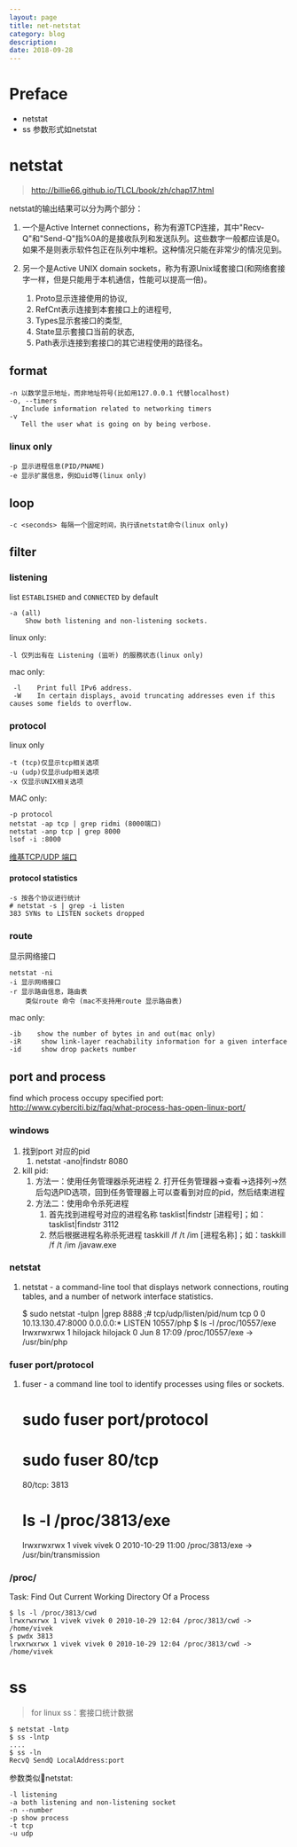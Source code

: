 ```yaml
---
layout: page
title: net-netstat
category: blog
description: 
date: 2018-09-28
---
```

# Preface
- netstat
- ss 参数形式如netstat

# netstat
> http://billie66.github.io/TLCL/book/zh/chap17.html

netstat的输出结果可以分为两个部分：

1. 一个是Active Internet connections，称为有源TCP连接，其中"Recv-Q"和"Send-Q"指%0A的是接收队列和发送队列。这些数字一般都应该是0。如果不是则表示软件包正在队列中堆积。这种情况只能在非常少的情况见到。

2. 另一个是Active UNIX domain sockets，称为有源Unix域套接口(和网络套接字一样，但是只能用于本机通信，性能可以提高一倍)。
	1. Proto显示连接使用的协议,
	1. RefCnt表示连接到本套接口上的进程号,
	1. Types显示套接口的类型,
	1. State显示套接口当前的状态,
	1. Path表示连接到套接口的其它进程使用的路径名。

## format

	-n 以数学显示地址，而非地址符号(比如用127.0.0.1 代替localhost)
	-o, --timers
       Include information related to networking timers
	-v
	   Tell the user what is going on by being verbose.

### linux only

	-p 显示进程信息(PID/PNAME)
	-e 显示扩展信息，例如uid等(linux only)

## loop

	-c <seconds> 每隔一个固定时间，执行该netstat命令(linux only)

## filter

### listening
list `ESTABLISHED` and `CONNECTED` by default

	-a (all)
		Show both listening and non-listening sockets.

linux only:

	-l 仅列出有在 Listening (监听) 的服務状态(linux only)

mac only:

	 -l    Print full IPv6 address.
	 -W    In certain displays, avoid truncating addresses even if this causes some fields to overflow.

### protocol
linux only

	-t (tcp)仅显示tcp相关选项
	-u (udp)仅显示udp相关选项
	-x 仅显示UNIX相关选项

MAC only:

	-p protocol
	netstat -ap tcp | grep ridmi (8000端口)
	netstat -anp tcp | grep 8000
	lsof -i :8000

[维基TCP/UDP 端口](http://zh.wikipedia.org/zh-cn/TCP/UDP%E7%AB%AF%E5%8F%A3%E5%88%97%E8%A1%A8)

#### protocol statistics

	-s 按各个协议进行统计
	# netstat -s | grep -i listen
    383 SYNs to LISTEN sockets dropped

### route
显示网络接口

    netstat -ni
	-i 显示网络接口
	-r 显示路由信息，路由表
	    类似route 命令 (mac不支持用route 显示路由表)

mac only:

	-ib    show the number of bytes in and out(mac only)
	-iR     show link-layer reachability information for a given interface
	-id     show drop packets number

## port and process
find which process occupy specified port:
http://www.cyberciti.biz/faq/what-process-has-open-linux-port/

### windows
1. 找到port 对应的pid
    1. netstat -ano|findstr 8080
2. kill pid:
    1. 方法一：使用任务管理器杀死进程
        2. 打开任务管理器->查看->选择列->然后勾选PID选项，回到任务管理器上可以查看到对应的pid，然后结束进程
    2. 方法二：使用命令杀死进程
        1. 首先找到进程号对应的进程名称
            tasklist|findstr [进程号]；如：tasklist|findstr 3112
        2. 然后根据进程名称杀死进程
            taskkill /f /t /im [进程名称]；如：taskkill /f /t /im /javaw.exe

### netstat
1. netstat - a command-line tool that displays network connections, routing tables, and a number of network interface statistics.

	$ sudo netstat -tulpn |grep 8888 ;# tcp/udp/listen/pid/num
	tcp        0      0 10.13.130.47:8000           0.0.0.0:*                   LISTEN      10557/php
	$ ls -l /proc/10557/exe
	lrwxrwxrwx 1 hilojack hilojack 0 Jun  8 17:09 /proc/10557/exe -> /usr/bin/php

### fuser port/protocol
1. fuser - a command line tool to identify processes using files or sockets.

    # sudo fuser port/protocol
    # sudo fuser 80/tcp
    80/tcp:             3813
    # ls -l /proc/3813/exe
    lrwxrwxrwx 1 vivek vivek 0 2010-10-29 11:00 /proc/3813/exe -> /usr/bin/transmission

### /proc/
Task: Find Out Current Working Directory Of a Process

	$ ls -l /proc/3813/cwd
	lrwxrwxrwx 1 vivek vivek 0 2010-10-29 12:04 /proc/3813/cwd -> /home/vivek
	$ pwdx 3813
	lrwxrwxrwx 1 vivek vivek 0 2010-10-29 12:04 /proc/3813/cwd -> /home/vivek

# ss
> for linux
ss：套接口统计数据

    $ netstat -lntp
    $ ss -lntp
    ....
    $ ss -ln
    RecvQ SendQ LocalAddress:port

参数类似netstat:

	-l listening
	-a both listening and non-listening socket
	-n --number
	-p show process
	-t tcp
	-u udp